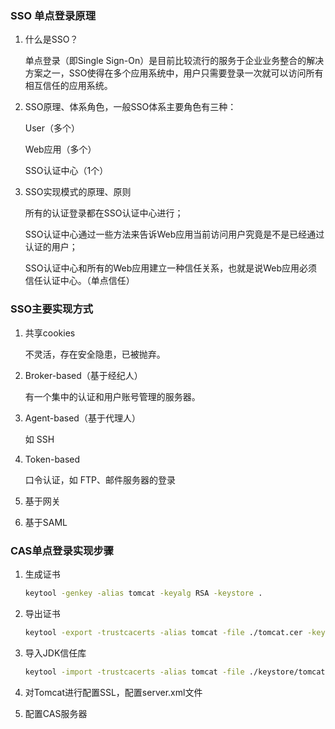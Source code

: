 ### SSO 单点登录原理

1. 什么是SSO？

   单点登录（即Single Sign-On）是目前比较流行的服务于企业业务整合的解决方案之一，SSO使得在多个应用系统中，用户只需要登录一次就可以访问所有相互信任的应用系统。

2. SSO原理、体系角色，一般SSO体系主要角色有三种：

   User（多个）

   Web应用（多个）

   SSO认证中心（1个）

3. SSO实现模式的原理、原则

   所有的认证登录都在SSO认证中心进行；

   SSO认证中心通过一些方法来告诉Web应用当前访问用户究竟是不是已经通过认证的用户；

   SSO认证中心和所有的Web应用建立一种信任关系，也就是说Web应用必须信任认证中心。（单点信任）



### SSO主要实现方式

1. 共享cookies

   不灵活，存在安全隐患，已被抛弃。

2. Broker-based（基于经纪人）

   有一个集中的认证和用户账号管理的服务器。

3. Agent-based（基于代理人）

   如 SSH

4. Token-based

   口令认证，如 FTP、邮件服务器的登录

5. 基于网关

6. 基于SAML



### CAS单点登录实现步骤

1. 生成证书

   ```bash
   keytool -genkey -alias tomcat -keyalg RSA -keystore .
   ```

2. 导出证书

   ```bash
   keytool -export -trustcacerts -alias tomcat -file ./tomcat.cer -keystore ./keystore
   ```

3. 导入JDK信任库

   ```bash
   keytool -import -trustcacerts -alias tomcat -file ./keystore/tomcat.cer -keystore "xxx/jre/lib/security/cacerts"
   ```

4. 对Tomcat进行配置SSL，配置server.xml文件

5. 配置CAS服务器